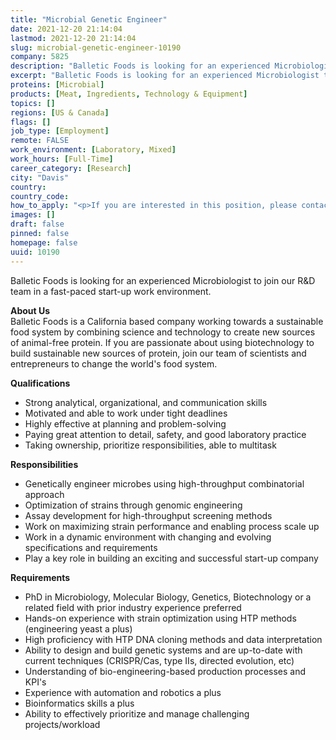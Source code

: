 ```yaml
---
title: "Microbial Genetic Engineer"
date: 2021-12-20 21:14:04
lastmod: 2021-12-20 21:14:04
slug: microbial-genetic-engineer-10190
company: 5825
description: "Balletic Foods is looking for an experienced Microbiologist to join our R&D team in a fast-paced start-up work environment.About UsBalletic Foods is a California based company working towards a sustainable food system by combining science and technology to create new sources of animal-free protein. If you are passionate about using biotechnology to build sustainable new sources of protein, join our team of scientists and entrepreneurs to change the world’s food system.Qualifications"
excerpt: "Balletic Foods is looking for an experienced Microbiologist to join our R&D team in a fast-paced start-up work environment.About UsBalletic Foods is a California based company working towards a sustainable food system by combining science and technology to create new sources of animal-free protein. If you are passionate about using biotechnology to build sustainable new sources of protein, join our team of scientists and entrepreneurs to change the world’s food system.Qualifications"
proteins: [Microbial]
products: [Meat, Ingredients, Technology & Equipment]
topics: []
regions: [US & Canada]
flags: []
job_type: [Employment]
remote: FALSE
work_environment: [Laboratory, Mixed]
work_hours: [Full-Time]
career_category: [Research]
city: "Davis"
country: 
country_code: 
how_to_apply: "<p>If you are interested in this position, please contact <a href=\"mailto:careers@balleticfoods.com\">careers@balleticfoods.com</a>.</p>"
images: []
draft: false
pinned: false
homepage: false
uuid: 10190
---
```

Balletic Foods is looking for an experienced Microbiologist to join our
R&D team in a fast-paced start-up work environment.

**About Us**\
Balletic Foods is a California based company working towards a
sustainable food system by combining science and technology to create
new sources of animal-free protein. If you are passionate about using
biotechnology to build sustainable new sources of protein, join our team
of scientists and entrepreneurs to change the world's food system.

**Qualifications**

-   Strong analytical, organizational, and communication skills
-   Motivated and able to work under tight deadlines
-   Highly effective at planning and problem-solving
-   Paying great attention to detail, safety, and good laboratory
    practice
-   Taking ownership, prioritize responsibilities, able to multitask

**Responsibilities**

-   Genetically engineer microbes using high-throughput combinatorial
    approach
-   Optimization of strains through genomic engineering
-   Assay development for high-throughput screening methods
-   Work on maximizing strain performance and enabling process scale up
-   Work in a dynamic environment with changing and evolving
    specifications and requirements
-   Play a key role in building an exciting and successful start-up
    company

**Requirements**

-   PhD in Microbiology, Molecular Biology, Genetics, Biotechnology or a
    related field with prior industry experience preferred
-   Hands-on experience with strain optimization using HTP methods
    (engineering yeast a plus)
-   High proficiency with HTP DNA cloning methods and data
    interpretation
-   Ability to design and build genetic systems and are up-to-date with
    current techniques (CRISPR/Cas, type IIs, directed evolution, etc)
-   Understanding of bio-engineering-based production processes and
    KPI's
-   Experience with automation and robotics a plus
-   Bioinformatics skills a plus
-   Ability to effectively prioritize and manage challenging
    projects/workload
